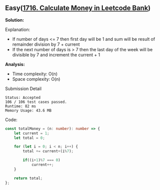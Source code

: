 ## Easy([1716. Calculate Money in Leetcode Bank](https://leetcode.com/problems/calculate-money-in-leetcode-bank/))

**Solution:**

Explanation:

- If number of days <= 7 then first day will be 1 and sum will be result of remainder division by 7 + current
- If the next number of days is > 7 then the last day of the week will be divisible by 7 and increment the current + 1

**Analysis:**

- Time complexity: O(n)
- Space complexity: O(n)

Submission Detail

```
Status: Accepted
106 / 106 test cases passed.
Runtime: 82 ms
Memory Usage: 43.6 MB
```

Code:

```TypeScript
const totalMoney = (n: number): number => {
    let current = 1;
    let total = 0;

    for (let i = 0; i < n; i++) {
        total += current+(i%7);

        if((i+1)%7 === 0)
            current++;
    }

    return total;
};

```

